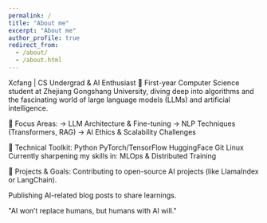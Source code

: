 ```yaml
---
permalink: /
title: "About me"
excerpt: "About me"
author_profile: true
redirect_from:
  - /about/
  - /about.html
---
```


Xcfang | CS Undergrad & AI Enthusiast 🚀
First-year Computer Science student at Zhejiang Gongshang University, diving deep into algorithms and the fascinating world of large language models (LLMs) and artificial intelligence.

🔹 Focus Areas:
→ LLM Architecture & Fine-tuning
→ NLP Techniques (Transformers, RAG)
→ AI Ethics & Scalability Challenges

🔹 Technical Toolkit:
Python PyTorch/TensorFlow HuggingFace Git Linux
Currently sharpening my skills in: MLOps & Distributed Training

🔹 Projects & Goals:
Contributing to open-source AI projects (like LlamaIndex or LangChain).  
  
Publishing AI-related blog posts to share learnings.

"AI won’t replace humans, but humans with AI will."
